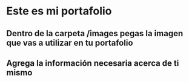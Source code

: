 # Este es mi portafolio

## Dentro de la carpeta /images pegas la imagen que vas a utilizar en tu portafolio

## Agrega la información necesaria acerca de ti mismo